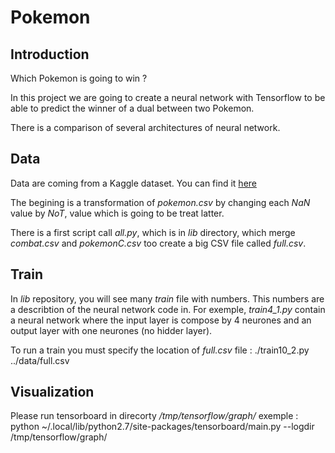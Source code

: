 # Pokemon

## Introduction

Which Pokemon is going to win ?

In this project we are going to create a neural network with Tensorflow to
be able to predict the winner of a dual between two Pokemon.

There is a comparison of several architectures of neural network.

## Data

Data are coming from a Kaggle dataset.
You can find it [here](https://www.kaggle.com/terminus7/pokemon-challenge#tests.csv)

The begining is a transformation of *pokemon.csv* by changing each *NaN* 
value by *NoT*, value which is going to be treat latter.

There is a first script call *all.py*, which is in *lib* directory, which
merge *combat.csv* and *pokemonC.csv* too create a big CSV file called *full.csv*.

## Train

In *lib* repository, you will see many *train* file with numbers. This numbers
are a describtion of the neural network code in. For exemple, *train4_1.py*
contain a neural network where the input layer is compose by 4 neurones
and an output layer with one neurones (no hidder layer).

To run a train you must specify the location of *full.csv* file :
./train10_2.py ../data/full.csv

## Visualization

Please run tensorboard in direcorty */tmp/tensorflow/graph/*
exemple :
python ~/.local/lib/python2.7/site-packages/tensorboard/main.py --logdir /tmp/tensorflow/graph/
